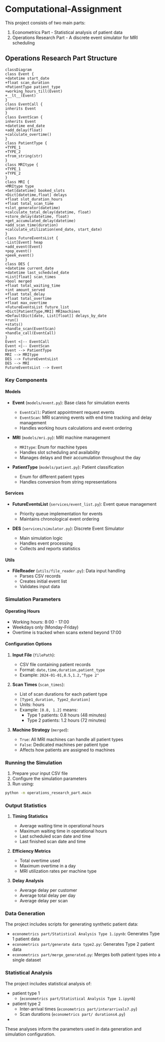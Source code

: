 # Computational-Assignment

This project consists of two main parts:
1. Econometrics Part - Statistical analysis of patient data
2. Operations Research Part - A discrete event simulator for MRI scheduling

## Operations Research Part Structure

```mermaid
classDiagram
class Event {
+datetime start_date
+float scan_duration
+PatientType patient_type
+working_hours_till(Event)
+__lt__(Event)
}
class EventCall {
inherits Event
}
class EventScan {
inherits Event
+datetime end_date
+add_delay(float)
+calculate_overtime()
}
class PatientType {
+TYPE_1
+TYPE_2
+from_string(str)
}
class MRItype {
+TYPE_1
+TYPE_2
}
class MRI {
+MRItype type
+Set[datetime] booked_slots
+Dict[datetime,float] delays
+float slot_duration_hours
+float total_scan_time
+slot_generator(datetime)
+calculate_total_delay(datetime, float)
+store_delay(datetime, float)
+get_accumulated_delay(datetime)
+add_scan_time(duration)
+calculate_utilization(end_date, start_date)
}
class FutureEventsList {
-List[Event] heap
+add_event(Event)
+pop_event()
+peek_event()
}
class DES {
+datetime current_date
+datetime last_scheduled_date
+List[float] scan_times
+bool merged
+float total_waiting_time
+int amount_served
+float total_delay
+float total_overtime
+float max_overtime
+FutureEventsList future_list
+Dict[PatientType,MRI] MRImachines
+DefaultDict[date, List[float]] delays_by_date
+run()
+stats()
+handle_scan(EventScan)
+handle_call(EventCall)
}
Event <|-- EventCall
Event <|-- EventScan
Event --> PatientType
MRI --> MRItype
DES --> FutureEventsList
DES --> MRI
FutureEventsList --> Event
```

### Key Components

#### Models
- **Event** (`models/event.py`): Base class for simulation events
  - `EventCall`: Patient appointment request events
  - `EventScan`: MRI scanning events with end time tracking and delay management
  - Handles working hours calculations and event ordering

- **MRI** (`models/mri.py`): MRI machine management
  - `MRItype`: Enum for machine types
  - Handles slot scheduling and availability
  - Manages delays and their accumulation throughout the day

- **PatientType** (`models/patient.py`): Patient classification
  - Enum for different patient types
  - Handles conversion from string representations

#### Services
- **FutureEventsList** (`services/event_list.py`): Event queue management
  - Priority queue implementation for events
  - Maintains chronological event ordering

- **DES** (`services/simulator.py`): Discrete Event Simulator
  - Main simulation logic
  - Handles event processing
  - Collects and reports statistics

#### Utils
- **FileReader** (`utils/file_reader.py`): Data input handling
  - Parses CSV records
  - Creates initial event list
  - Validates input data

### Simulation Parameters

#### Operating Hours
- Working hours: 8:00 - 17:00
- Weekdays only (Monday-Friday)
- Overtime is tracked when scans extend beyond 17:00

#### Configuration Options
1. **Input File** (`filePath`): 
   - CSV file containing patient records
   - Format: `date,time,duration,patient_type`
   - Example: `2024-01-01,8.5,1.2,"Type 2"`

2. **Scan Times** (`scan_times`): 
   - List of scan durations for each patient type
   - `[Type1_duration, Type2_duration]`
   - Units: hours
   - Example: `[0.8, 1.2]` means:
     - Type 1 patients: 0.8 hours (48 minutes)
     - Type 2 patients: 1.2 hours (72 minutes)

3. **Machine Strategy** (`merged`):
   - `True`: All MRI machines can handle all patient types
   - `False`: Dedicated machines per patient type
   - Affects how patients are assigned to machines

### Running the Simulation

1. Prepare your input CSV file
2. Configure the simulation parameters
3. Run using:
```bash
python -m operations_research_part.main
```

### Output Statistics

1. **Timing Statistics**
   - Average waiting time in operational hours
   - Maximum waiting time in operational hours
   - Last scheduled scan date and time
   - Last finished scan date and time

2. **Efficiency Metrics**
   - Total overtime used
   - Maximum overtime in a day
   - MRI utilization rates per machine type

3. **Delay Analysis**
   - Average delay per customer
   - Average total delay per day
   - Average delay per scan

### Data Generation

The project includes scripts for generating synthetic patient data:
- `econometrics part/Statistical Analysis Type 1.ipynb`: Generates Type 1 patient data
- `econometrics part/generate data type2.py`: Generates Type 2 patient data
- `econometrics part/merge_generated.py`: Merges both patient types into a single dataset

### Statistical Analysis

The project includes statistical analysis of:
- patient type 1
  - (`econometrics part/Statistical Analysis Type 1.ipynb`)
- patient type 2
  - Inter-arrival times (`econometrics part/interarrivals7.py`)
  - Scan durations (`econometrics part/ durations4.py`)
- 

These analyses inform the parameters used in data generation and simulation configuration.





